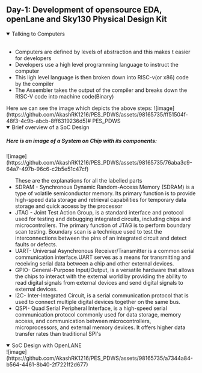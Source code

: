 
<h2>Day-1: Development of opensource EDA, openLane and Sky130 Physical Design Kit</h2>
<details open>
<summary>Talking to Computers </summary>
<br>
<ul>
  <li> Computers are defined by levels of abstraction and this makes t easier for developers</li>
  <li> Developers use a high level programming language to instruct the computer</li>
  <li> This ligh level language is then broken down into RISC-v(or x86) code by the compiler</li>
  <li> The Assembler takes the output of the compiler and breaks down the RISC-V code into machine code(Binary)</li>
</ul>
Here we can see the image which depicts the above steps:
![image](https://github.com/AkashRK1216/PES_PDWS/assets/98165735/ff51504f-48f3-4c9b-abcb-8ff6319236d5)# PES_PDWS
</details>

<details open>
<summary> Brief overview of a SoC Design</summary>
<h5>Here is an image of a System on Chip with its components:</h5>
![image](https://github.com/AkashRK1216/PES_PDWS/assets/98165735/76aba3c9-64a7-497b-96c6-c2b5e51c47cf)
<ul>
  These are the explanations for all the labelled parts
<li>SDRAM - Synchronous Dynamic Random-Access Memory (SDRAM) is a type of volatile semiconductor memory. Its primary function is to provide high-speed data storage and retrieval capabilities for temporary data storage and quick access by the processor</li>
<li>JTAG - Joint Test Action Group, is a standard interface and protocol used for testing and debugging integrated circuits, including chips and microcontrollers. The primary function of JTAG is to perform boundary scan testing. Boundary scan is a technique used to test the interconnections between the pins of an integrated circuit and detect faults or defects.</li>
<li>UART- Universal Asynchronous Receiver/Transmitter is a common serial communication interface.UART serves as a means for transmitting and receiving serial data between a chip and other external devices.</li> 
<li>GPIO- General-Purpose Input/Output, is a versatile hardware that allows the chips to interact with the external world by providing the ability to read digital signals from external devices and send digital signals to external devices.</li>
<li>I2C- Inter-Integrated Circuit, is a serial communication protocol that is used to connect multiple digital devices together on the same bus.</li>
<li>QSPI- Quad Serial Peripheral Interface, is a high-speed serial communication protocol commonly used for data storage, memory access, and communication between microcontrollers, microprocessors, and external memory devices. It offers higher data transfer rates than traditional SPI's</li> 
</ul>
</details>

<details open>
<summary> SoC Design with OpenLANE</summary>
![image](https://github.com/AkashRK1216/PES_PDWS/assets/98165735/a7344a84-b564-4461-8b40-2f7221f2d677)




